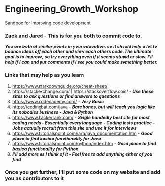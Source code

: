 # Engineering_Growth_Workshop
Sandbox for Improving code development


### Zack and Jared - This is for you both to commit code to.
***You are both at similar points in your education, so it should help a lot to bounce ideas off each other and view each others code. The ultimate goal is to improve, so try everything even if it seems stupid or slow. I'll help if I can and put comments if I see you could make something better.***


### Links that may help as you learn

1. https://www.markdownguide.org/cheat-sheet/
2. https://stackexchange.com/ | https://stackoverflow.com/ - ***Use these sites to ask questions or find answers to questions***
3. https://www.codecademy.com/ - ***Very Basic***
4. https://codingbat.com/java - ***Bare bones, but will teach you logic like its nobodies business - Java & Python***
5. https://www.hackerrank.com/ - ***Single handedly best site for most coding needs - Essentially every language - Coding tests practice - Jobs actually recruit from this site and use it for interviews***
6. https://www.tutorialspoint.com/java/java_documentation.htm - ***Good place to find basica functionality for Java***
7. https://www.tutorialspoint.com/python/index.htm - ***Good place to find basica functionality for Python***
8. ***I'll add more as I think of it - Feel free to add anything either of you find***


### Once you get further, I'll put some code on my website and add you as contributors to it




